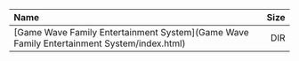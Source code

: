 |Name|Size|
|:---|---:|
|[Game Wave Family Entertainment System](Game Wave Family Entertainment System/index.html)|DIR|
